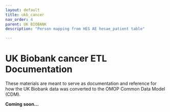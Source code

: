 ```yaml
---
layout: default
title: ukb_cancer
nav_order: 4
parent: UK BIOBANK
description: "Person mapping from HES AE hesae_patient table"

---
```


# UK Biobank cancer ETL Documentation

These materials are meant to serve as documentation and reference for how the UK Biobank data was converted to the OMOP Common Data Model (CDM).

**Coming soon...**
